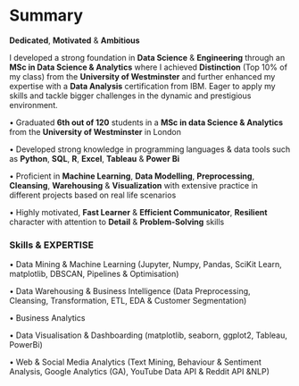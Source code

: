 # Summary
**Dedicated**, **Motivated** & **Ambitious** 

I developed a strong foundation in **Data Science** & **Engineering** through an **MSc in Data Science & Analytics** where I achieved **Distinction** (Top 10% of my class) from the **University of Westminster** and further enhanced my expertise with a **Data Analysis** certification from IBM. 
Eager to apply my skills and tackle bigger challenges in the dynamic and prestigious environment.

• Graduated **6th out of 120** students in a **MSc in data Science & Analytics** from the **University of Westminster** in London

• Developed strong knowledge in programming languages & data tools such as **Python**, **SQL**, **R**, **Excel**, **Tableau** & **Power Bi** 

• Proficient in **Machine Learning**, **Data Modelling**, **Preprocessing**, **Cleansing**, **Warehousing** & **Visualization** with extensive practice in different projects based on real life scenarios

• Highly motivated, **Fast Learner** & **Efficient Communicator**, **Resilient** character with attention to **Detail** & **Problem-Solving** skills  

### Skills & EXPERTISE 

• Data Mining & Machine Learning (Jupyter, Numpy, Pandas, SciKit Learn, matplotlib, DBSCAN, Pipelines & Optimisation)

• Data Warehousing & Business Intelligence (Data Preprocessing, Cleansing, Transformation, ETL, EDA & Customer Segmentation)

• Business Analytics

• Data Visualisation & Dashboarding (matplotlib, seaborn, ggplot2, Tableau, PowerBi)

• Web & Social Media Analytics (Text Mining, Behaviour & Sentiment Analysis, Google Analytics (GA), YouTube Data API & Reddit API &NLP)
